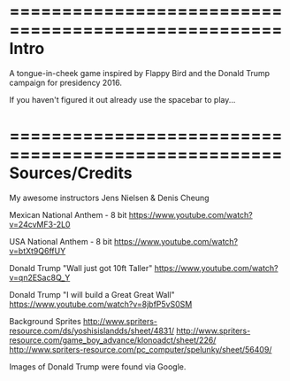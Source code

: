 ====================================================
                    Intro
====================================================

A tongue-in-cheek game inspired by Flappy Bird and the Donald Trump campaign for presidency 2016.

If you haven't figured it out already use the spacebar to play...

====================================================
                 Sources/Credits
====================================================

My awesome instructors
Jens Nielsen & Denis Cheung

Mexican National Anthem - 8 bit
https://www.youtube.com/watch?v=24cvMF3-2L0

USA National Anthem - 8 bit
https://www.youtube.com/watch?v=btXt9Q6ffUY

Donald Trump "Wall just got 10ft Taller"
https://www.youtube.com/watch?v=qn2ESac8Q_Y

Donald Trump "I will build a Great Great Wall"
https://www.youtube.com/watch?v=8jbfP5vS0SM

Background Sprites
http://www.spriters-resource.com/ds/yoshisislandds/sheet/4831/
http://www.spriters-resource.com/game_boy_advance/klonoadct/sheet/226/
http://www.spriters-resource.com/pc_computer/spelunky/sheet/56409/

Images of Donald Trump were found via Google.

